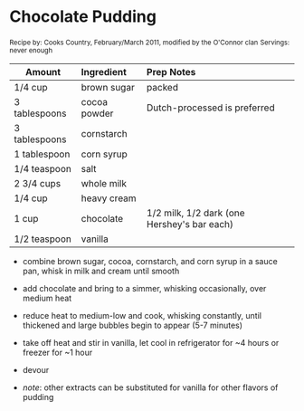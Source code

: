 # Chocolate Pudding

<small>Recipe by: Cooks Country, February/March 2011, modified by the O'Connor clan</small>
<small>Servings: never enough</small>

| Amount        | Ingredient   | Prep Notes                                  |
| ------------- | :----------- | :------------------------------------------ |
| 1/4 cup       | brown sugar  | packed                                      |
| 3 tablespoons | cocoa powder | Dutch-processed is preferred                |
| 3 tablespoons | cornstarch   |                                             |
| 1 tablespoon  | corn syrup   |                                             |
| 1/4 teaspoon  | salt         |                                             |
| 2 3/4 cups    | whole milk   |                                             |
| 1/4 cup       | heavy cream  |                                             |
| 1 cup         | chocolate    | 1/2 milk, 1/2 dark (one Hershey's bar each) |
| 1/2 teaspoon  | vanilla      |                                             |

- combine brown sugar, cocoa, cornstarch, and corn syrup in a sauce pan, whisk in milk and cream until smooth
- add chocolate and bring to a simmer, whisking occasionally, over medium heat
- reduce heat to medium-low and cook, whisking constantly, until thickened and large bubbles begin to appear (5-7 minutes)
- take off heat and stir in vanilla, let cool in refrigerator for ~4 hours or freezer for ~1 hour
- devour

- _note_: other extracts can be substituted for vanilla for other flavors of pudding